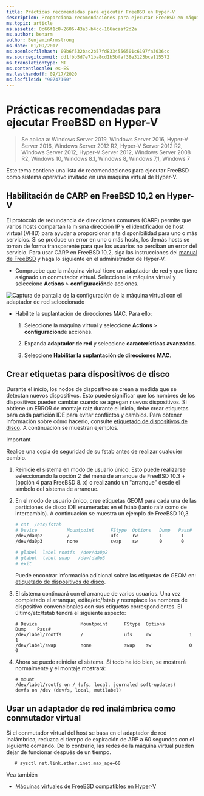 ```yaml
---
title: Prácticas recomendadas para ejecutar FreeBSD en Hyper-V
description: Proporciona recomendaciones para ejecutar FreeBSD en máquinas virtuales
ms.topic: article
ms.assetid: 0c66f1c8-2606-43a3-b4cc-166acaaf2d2a
ms.author: benarm
author: BenjaminArmstrong
ms.date: 01/09/2017
ms.openlocfilehash: 09b6f532bac2b57fd8334556501c6197fa3036cc
ms.sourcegitcommit: dd1fbb5d7e71ba8cd1b5bfaf38e3123bca115572
ms.translationtype: MT
ms.contentlocale: es-ES
ms.lasthandoff: 09/17/2020
ms.locfileid: "90747160"
---
```

# <a name="best-practices-for-running-freebsd-on-hyper-v"></a>Prácticas recomendadas para ejecutar FreeBSD en Hyper-V

>Se aplica a: Windows Server 2019, Windows Server 2016, Hyper-V Server 2016, Windows Server 2012 R2, Hyper-V Server 2012 R2, Windows Server 2012, Hyper-V Server 2012, Windows Server 2008 R2, Windows 10, Windows 8.1, Windows 8, Windows 7,1, Windows 7

Este tema contiene una lista de recomendaciones para ejecutar FreeBSD como sistema operativo invitado en una máquina virtual de Hyper-V.

## <a name="enable-carp-in-freebsd-102-on-hyper-v"></a>Habilitación de CARP en FreeBSD 10,2 en Hyper-V

El protocolo de redundancia de direcciones comunes (CARP) permite que varios hosts compartan la misma dirección IP y el identificador de host virtual (VHID) para ayudar a proporcionar alta disponibilidad para uno o más servicios. Si se produce un error en uno o más hosts, los demás hosts se toman de forma transparente para que los usuarios no perciban un error del servicio. Para usar CARP en FreeBSD 10,2, siga las instrucciones del [manual de FreeBSD](https://www.freebsd.org/doc/en/books/handbook/carp.html) y haga lo siguiente en el administrador de Hyper-V.

* Compruebe que la máquina virtual tiene un adaptador de red y que tiene asignado un conmutador virtual. Seleccione la máquina virtual y seleccione **Actions**  >  **configuración**de acciones.

![Captura de pantalla de la configuración de la máquina virtual con el adaptador de red seleccionado](media/Hyper-V_Settings_NetworkAdapter.png)

* Habilite la suplantación de direcciones MAC. Para ello:

   1. Seleccione la máquina virtual y seleccione **Actions**  >  **configuración**de acciones.

   2. Expanda **adaptador de red** y seleccione **características avanzadas**.

   3. Seleccione **Habilitar la suplantación de direcciones MAC**.

## <a name="create-labels-for-disk-devices"></a>Crear etiquetas para dispositivos de disco

Durante el inicio, los nodos de dispositivo se crean a medida que se detectan nuevos dispositivos. Esto puede significar que los nombres de los dispositivos pueden cambiar cuando se agregan nuevos dispositivos. Si obtiene un ERROR de montaje raíz durante el inicio, debe crear etiquetas para cada partición IDE para evitar conflictos y cambios. Para obtener información sobre cómo hacerlo, consulte [etiquetado de dispositivos de disco](https://www.freebsd.org/doc/handbook/geom-glabel.html). A continuación se muestran ejemplos.

> [!IMPORTANT]
> Realice una copia de seguridad de su fstab antes de realizar cualquier cambio.

1. Reinicie el sistema en modo de usuario único. Esto puede realizarse seleccionando la opción 2 del menú de arranque de FreeBSD 10.3 + (opción 4 para FreeBSD 8. x) o realizando un "arranque" desde el símbolo del sistema de arranque.

2. En el modo de usuario único, cree etiquetas GEOM para cada una de las particiones de disco IDE enumeradas en el fstab (tanto raíz como de intercambio). A continuación se muestra un ejemplo de FreeBSD 10,3.

   ```bash
   # cat  /etc/fstab
   # Device           Mountpoint      FStype  Options   Dump   Pass#
   /dev/da0p2         /               ufs     rw        1       1
   /dev/da0p3         none            swap    sw        0       0

   # glabel  label rootfs  /dev/da0p2
   # glabel  label swap   /dev/da0p3
   # exit
   ```

   Puede encontrar información adicional sobre las etiquetas de GEOM en: [etiquetado de dispositivos de disco](https://www.freebsd.org/doc/handbook/geom-glabel.html).

3. El sistema continuará con el arranque de varios usuarios. Una vez completado el arranque, edite/etc/fstab y reemplace los nombres de dispositivo convencionales con sus etiquetas correspondientes. El último/etc/fstab tendrá el siguiente aspecto:

   ```
   # Device                Mountpoint      FStype  Options         Dump    Pass#
   /dev/label/rootfs       /               ufs     rw              1       1
   /dev/label/swap         none            swap    sw              0       0
   ```

4. Ahora se puede reiniciar el sistema. Si todo ha ido bien, se mostrará normalmente y el montaje mostrará:

   ```
   # mount
   /dev/label/rootfs on / (ufs, local, journaled soft-updates)
   devfs on /dev (devfs, local, mutilabel)
   ```

## <a name="use-a-wireless-network-adapter-as-the-virtual-switch"></a>Usar un adaptador de red inalámbrica como conmutador virtual

Si el conmutador virtual del host se basa en el adaptador de red inalámbrica, reduzca el tiempo de expiración de ARP a 60 segundos con el siguiente comando. De lo contrario, las redes de la máquina virtual pueden dejar de funcionar después de un tiempo.


```
   # sysctl net.link.ether.inet.max_age=60
```


Vea también

* [Máquinas virtuales de FreeBSD compatibles en Hyper-V](Supported-FreeBSD-virtual-machines-on-Hyper-V.md)
